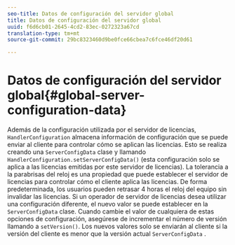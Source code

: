 ```yaml
---
seo-title: Datos de configuración del servidor global
title: Datos de configuración del servidor global
uuid: f6d6cb01-2645-4cd2-83ec-0272323a67cd
translation-type: tm+mt
source-git-commit: 29bc8323460d9be0fce66cbea7c6fce46df20d61

---
```



# Datos de configuración del servidor global{#global-server-configuration-data}

Además de la configuración utilizada por el servidor de licencias, `HandlerConfiguration` almacena información de configuración que se puede enviar al cliente para controlar cómo se aplican las licencias. Esto se realiza creando una `ServerConfigData` clase y llamando `HandlerConfiguration.setServerConfigData()` (esta configuración solo se aplica a las licencias emitidas por este servidor de licencias). La tolerancia a la parabrisas del reloj es una propiedad que puede establecer el servidor de licencias para controlar cómo el cliente aplica las licencias. De forma predeterminada, los usuarios pueden retrasar 4 horas el reloj del equipo sin invalidar las licencias. Si un operador de servidor de licencias desea utilizar una configuración diferente, el nuevo valor se puede establecer en la `ServerConfigData` clase. Cuando cambie el valor de cualquiera de estas opciones de configuración, asegúrese de incrementar el número de versión llamando a `setVersion()`. Los nuevos valores solo se enviarán al cliente si la versión del cliente es menor que la versión actual `ServerConfigData` .
